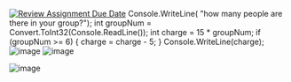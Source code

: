 [![Review Assignment Due Date](https://classroom.github.com/assets/deadline-readme-button-22041afd0340ce965d47ae6ef1cefeee28c7c493a6346c4f15d667ab976d596c.svg)](https://classroom.github.com/a/W2_TH6Rw)
Console.WriteLine( "how many people are there in your group?");
int groupNum = Convert.ToInt32(Console.ReadLine());
int charge = 15 * groupNum;
if (groupNum >= 6)
{
    charge = charge - 5;
}
Console.WriteLine(charge);
![image](https://github.com/user-attachments/assets/373d82b3-b19b-4964-b123-a7e8edaf98e1)
![image](https://github.com/user-attachments/assets/56e02b28-a92b-4876-8e77-be1f71483268)

![image](https://github.com/user-attachments/assets/cf63d9b3-7fbb-48c7-a4f9-2511bda7a99a)
